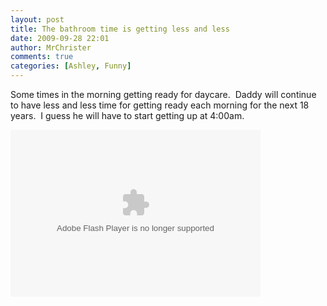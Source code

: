 ```yaml
---
layout: post
title: The bathroom time is getting less and less
date: 2009-09-28 22:01
author: MrChrister
comments: true
categories: [Ashley, Funny]
---
```

<p>Some times in the morning getting ready for daycare.  Daddy will continue to have less and less time for getting ready each morning for the next 18 years.  I guess he will have to start getting up at 4:00am.</p>  <p><embed type="application/x-shockwave-flash" src="http://picasaweb.google.com/s/c/bin/slideshow.swf" width="400" height="267" flashvars="host=picasaweb.google.com&amp;hl=en_US&amp;feat=flashalbum&amp;RGB=0x000000&amp;feed=http%3A%2F%2Fpicasaweb.google.com%2Fdata%2Ffeed%2Fapi%2Fuser%2Fwyseguys%2Falbumid%2F5399361286010875185%3Falt%3Drss%26kind%3Dphoto%26authkey%3DGv1sRgCJ_V76P5rO6keA%26hl%3Den_US" pluginspage="http://www.macromedia.com/go/getflashplayer" /></p>
